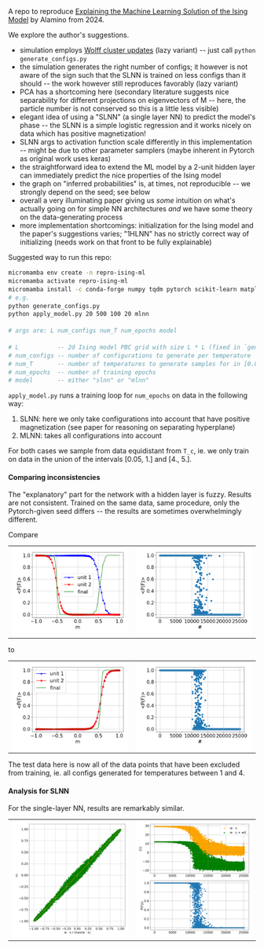 A repo to reproduce [Explaining the Machine Learning Solution of the Ising Model](https://arxiv.org/abs/2402.11701)
by Alamino from 2024.

We explore the author's suggestions.

- simulation employs [Wolff cluster updates](https://en.wikipedia.org/wiki/Wolff_algorithm) (lazy variant) -- just call `python generate_configs.py` 
- the simulation generates the right number of configs; it however is not aware of the sign such that the SLNN is
  trained on less configs than it should -- the work however still reproduces favorably (lazy variant) 
- PCA has a shortcoming here (secondary literature suggests nice separability for different projections on eigenvectors
  of M -- here, the particle number is not conserved so this is a little less visible)
- elegant idea of using a "SLNN" (a single layer NN) to predict the model's phase -- the SLNN is a simple logistic
  regression and it works nicely on data which has positive magnetization!
- SLNN args to activation function scale differently in this implementation -- might be due to other parameter samplers
  (maybe inherent in Pytorch as original work uses keras)
- the straightforward idea to extend the ML model by a 2-unit hidden layer can immediately predict the nice properties
  of the Ising model
- the graph on "inferred probabilities" is, at times, not reproducible -- we strongly depend on the seed;
  see below
- overall a very illuminating paper giving us _some_ intuition on what's actually going on for simple NN architectures
  _and_ we have some theory on the data-generating process  
- more implementation shortcomings: initialization for the Ising model and the paper's suggestions varies; "1HLNN" has
  no strictly correct way of initializing (needs work on that front to be fully explainable) 



Suggested way to run this repo:

```bash
micromamba env create -n repro-ising-ml 
micromamba activate repro-ising-ml
micromamba install -c conda-forge numpy tqdm pytorch scikit-learn matplotlib
# e.g.
python generate_configs.py
python apply_model.py 20 500 100 20 mlnn

# args are: L num_configs num_T num_epochs model

# L           -- 2d Ising model PBC grid with size L * L (fixed in `generate_configs.py` -- change at will
# num_configs -- number of configurations to generate per temperature 
# num_T       -- number of temperatures to generate samples for in [0.05, 5]
# num_epochs  -- number of training epochs 
# model       -- either "slnn" or "mlnn"

```

`apply_model.py` runs a training loop for `num_epochs` on data in the following way:
1. SLNN: here we only take configurations into account that have positive magnetization (see paper for reasoning
   on separating hyperplane)
2. MLNN: takes all configurations into account

For both cases we sample from data equidistant from `T_c`, ie. we only train on data in the union of the intervals
[0.05, 1.] and [4., 5.].


#### Comparing inconsistencies
The "explanatory" part for the network with a hidden layer is fuzzy. Results are not consistent. Trained on the
same data, same procedure, only the Pytorch-given seed differs -- the results are sometimes overwhelmingly different.


Compare

<table>
  <tr>
    <td><img src="./compare_mlnn_args/2ca847_hidden_final_units.png" alt="hidden final units 1"></td>
    <td><img src="./compare_mlnn_args/2ca847_preds.png" alt="preds 1"></td>
  </tr>
</table>

to

<table>
  <tr>
    <td><img src="./compare_mlnn_args/03fc00_hidden_final_units.png" alt="hidden final units 2"></td>
    <td><img src="./compare_mlnn_args/03fc00_preds.png" alt="preds 2"></td>
  </tr>
</table>

The test data here is now all of the data points that have been excluded from training, ie. all configs generated
for temperatures between 1 and 4.


#### Analysis for SLNN
For the single-layer NN, results are remarkably similar.

<table>
  <tr>
    <td><img src="./magn_regression.png" alt="linear regression on predictions"></td>
    <td><img src="./predictor_slnn.png" alt="predictions and arguments to activation function with and without translation"></td>
  </tr>
</table>
